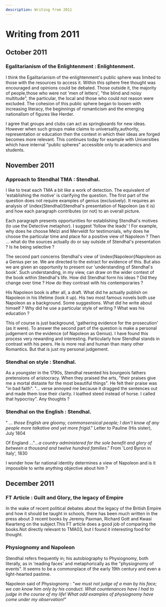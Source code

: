 ```yaml
---
description: Writing from 2011
---
```


# Writing from 2011

## October 2011

### Egalitarianism of the Enlightenment  : Enlightenment.

I think the Egalitarianism of the enlightenment's public sphere was limited to those with the resources to access it. Within this sphere free thought was encouraged and opinions could be debated. Those outside it, the majority of people,those who were not 'men of letters', "the blind and noisy multitude", the particular, the local and those who could not reason were excluded. The cohesion of this public sphere began to loosen with increasing literacy, the beginnings of romanticism and the emerging nationalism of figures like Herder.

I agree that groups and clubs can act as springboards for new ideas. However when such groups make claims to universality,authority, representation or education then the context in which their ideas are forged becomes more relevant. This continues today for example with Universities which have internal "public spheres" accessible only to academics and students.

## November 2011

### Approach to Stendhal TMA  : Stendhal.

I like to treat each TMA a bit like a work of detection. The equivalent of 'establishing the motive' is clarifying the question. The first part of the question does not require examples of genius \(exclusively\). It requires an analysis of \index{Stendhal}Stendhal's presentation of Napoleon \(as it is\) and how each paragraph contributes \(or not\) to an overall picture.

Each paragraph presents opportunities for establishing Stendhal's motives \(to use the Detective metaphor\). I suggest 'follow the leads' ! For example, why does he choose Melzi and Merveldt for testimonials, why does he choose the particular time and place for a positive view of Napoleon ? Then ... what do the sources actually do or say outside of Stendhal's presentation ? Is he being selective ?

The second part concerns Stendhal's view of \index{Napoleon}Napoleon as a Genius per se. We are directed to the extract for evidence of this. But also we are given an opportunity to present our 'understanding of Stendhal's book'. Such understanding, in my view, can draw on the wider context of the book within Stendhal's life. How did Stendhal form his ideas ? Did they change over time ? How do they contrast with his contemporaries ?

His Napoleon book is after all, a draft. What did he actually publish on Napoleon in his lifetime \(look it up\). His two most famous novels both use Napoleon as a background. Some suggestions. What did he write about himself ? Why did he use a particular style of writing ? What was his education ?

This of course is just background, 'gathering evidence for the prosecution' \(as it were\). To answer the second part of the question is make a personal judgement on the evidence \(of Napoleon as Genius\). I have found this process very rewarding and interesting. Particularly how Stendhal stands in contrast with his peers. He is more real and human than many other Romantics. But that is just my personal judgement.

### Stendhal on style  : Stendhal.

As a youngster in the 1790s, Stendhal resented his bourgeois fathers pretensions of aristocracy. When they praised the arts, "their praises give me a mortal distaste for the most beautiful things". He felt their praise was "in bad faith". "... verse annoyed me because it dragged the sentences out and made them lose their clarity. I loathed steed instead of horse. I called that hypocrisy". Any thoughts ?

### Stendhal on the English  : Stendhal.

" _... those English are gloomy, commonsensical people; I don't know of any people more talkative and yet more frigid_." Letter to Pauline \(His sister\), July 1804

Of England ..."_...a country administered for the sole benefit and glory of between a thousand and twelve hundred families_." From 'Lord Byron in Italy', 1830

I wonder how far national identity determines a view of Napoleon and is it impossible to write anything objective about him ?

## December 2011

### FT Article : Guilt and Glory, the legacy of Empire 

In the wake of recent political debates about the legacy of the British Empire and how it should be taught in schools, there has been much written in the press about 3 recent books by Jeremy Paxman, Richard Gott and Kwasi Kwarteng on the subject.This FT article does a good job of comparing the books.Not directly relevant to TMA03, but I found it interesting food for thought.

### Physiognomy and Napoleon 

Stendhal refers frequently in; his autobiography to Physiognomy, both literally, as in 'reading faces' and metaphorically as the "physiognomy of events". It seems to be a commonplace of the early 19th century and even a light-hearted pastime.

Napoleon said of Physiognomy : "_we must not judge of a man by his face; we can know him only by his conduct. What countenances have I had to judge in the course of my life! What odd examples of physiognomy have come under my observation!_"


